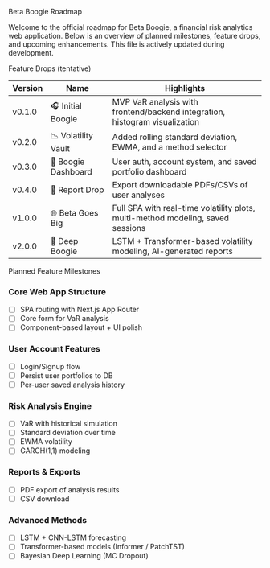 Beta Boogie Roadmap

Welcome to the official roadmap for Beta Boogie, a financial risk analytics web application. Below is an overview of planned milestones, feature drops, and upcoming enhancements. This file is actively updated during development.

Feature Drops (tentative)

| Version | Name                | Highlights                                                                 |
|---------|---------------------|---------------------------------------------------------------------------|
| v0.1.0  | 🎧 Initial Boogie   | MVP VaR analysis with frontend/backend integration, histogram visualization |
| v0.2.0  | 📉 Volatility Vault | Added rolling standard deviation, EWMA, and a method selector             |
| v0.3.0  | 🔐 Boogie Dashboard | User auth, account system, and saved portfolio dashboard                   |
| v0.4.0  | 🧾 Report Drop      | Export downloadable PDFs/CSVs of user analyses                            |
| v1.0.0  | 🌐 Beta Goes Big    | Full SPA with real-time volatility plots, multi-method modeling, saved sessions |
| v2.0.0  | 🤖 Deep Boogie      | LSTM + Transformer-based volatility modeling, AI-generated reports        |


Planned Feature Milestones

###  Core Web App Structure
- [ ] SPA routing with Next.js App Router
- [ ] Core form for VaR analysis
- [ ] Component-based layout + UI polish

###  User Account Features
- [ ] Login/Signup flow
- [ ] Persist user portfolios to DB
- [ ] Per-user saved analysis history

###  Risk Analysis Engine
- [ ] VaR with historical simulation
- [ ] Standard deviation over time
- [ ] EWMA volatility
- [ ] GARCH(1,1) modeling

###  Reports & Exports
- [ ] PDF export of analysis results
- [ ] CSV download

###  Advanced Methods
- [ ] LSTM + CNN-LSTM forecasting
- [ ] Transformer-based models (Informer / PatchTST)
- [ ] Bayesian Deep Learning (MC Dropout)